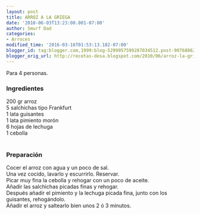 ```yaml
---
layout: post
title: ARROZ A LA GRIEGA
date: '2010-06-03T13:23:00.001-07:00'
author: Smurf Dad
categories:
- Arroces
modified_time: '2016-03-16T01:53:13.182-07:00'
blogger_id: tag:blogger.com,1999:blog-5299957599287034512.post-9076886225357834117
blogger_orig_url: http://recetas-desa.blogspot.com/2010/06/arroz-la-griega.html
---
```


Para 4 personas.<br /><h3>Ingredientes</h3>200 gr arroz<br />5 salchichas tipo Frankfurt<br />1 lata guisantes<br />1 lata pimiento morón<br />6 hojas de lechuga<br />1 cebolla<br /><br /><h3>Preparación</h3>Cocer el arroz con agua y un poco de sal.<br />Una vez cocido, lavarlo y escurrirlo. Reservar.<br />Picar muy fina la cebolla y rehogar con un poco de aceite.<br />Añadir las salchichas picadas finas y rehogar.<br />Después añadir el pimiento y la lechuga picada fina, junto con los guisantes, rehogándolo.<br />Añadir el arroz y saltearlo bien unos 2 ó 3 minutos.